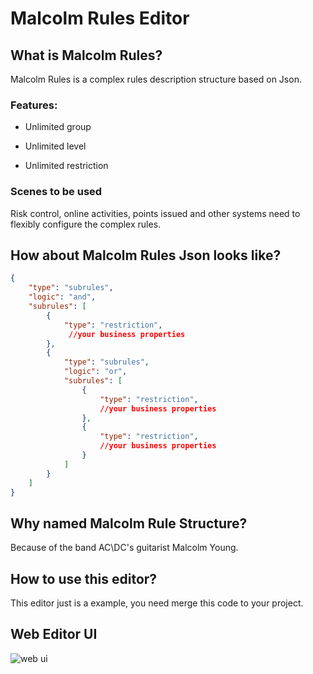 # Malcolm Rules Editor

## What is Malcolm Rules?

 Malcolm Rules is a complex rules description structure based on Json.

###  Features:
 
- Unlimited group

- Unlimited level

- Unlimited restriction

### Scenes to be used
Risk control, online activities, points issued and other systems need to flexibly configure the complex rules.

## How about Malcolm Rules Json looks like?

```json
{
    "type": "subrules",
    "logic": "and",
    "subrules": [
        {
            "type": "restriction",
             //your business properties
        },
        {
            "type": "subrules",
            "logic": "or",
            "subrules": [
                {
                    "type": "restriction",
                    //your business properties
                },
                {
                    "type": "restriction",
                    //your business properties
                }
            ]
        }
    ]
}
```
## Why named Malcolm Rule Structure?
Because of the band AC\DC's guitarist Malcolm Young.

## How to use this editor?
This editor just is a example, you need merge this code to your project.


## Web Editor UI

![web ui](https://raw.githubusercontent.com/KrisBobLea/malcolm-rule-web-editor/master/assets/ui.png)